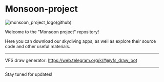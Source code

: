 # Monsoon-project

![monsoon_project_logo(github)](https://github.com/user-attachments/assets/872fb43a-7cee-41d9-8c93-8690ee984f5e)

Welcome to the "Monsoon project" repository!

Here you can download our skydiving apps, as well as explore their source code and other useful materials.

-------------------------------------------------------------

VFS draw generator: https://web.telegram.org/k/#@vfs_draw_bot

-------------------------------------------------------------

Stay tuned for updates!
